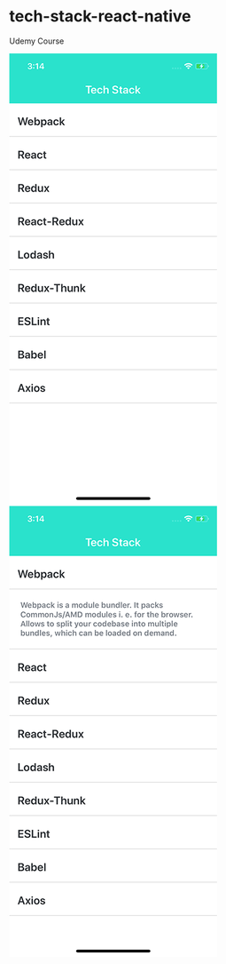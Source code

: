 # tech-stack-react-native
Udemy Course

  ![Getting Started](./techStackScreen2.png)
  ![Getting Started](./techStackScreen1.png)